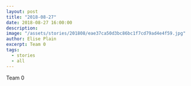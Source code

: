 ```yaml
---
layout: post
title: "2018-08-27"
date: 2018-08-27 16:00:00
description: 
image: "/assets/stories/201808/eae37ca50d3bc86bc1f7cd79ad4e4f59.jpg"
author: Elise Plain
excerpt: Team 0
tags: 
  - stories
  - all
---
```


Team 0
<p></p>
